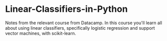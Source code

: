 # Linear-Classifiers-in-Python
Notes from the relevant course from Datacamp. In this course you'll learn all about using linear classifiers, specifically logistic regression and support vector machines, with scikit-learn.
